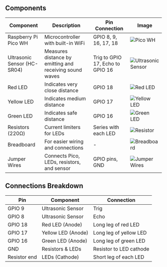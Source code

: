 ## Components 

| Component             | Description                                               | Pin Connection            | Image                                       |
|-----------------------|-----------------------------------------------------------|---------------------------|---------------------------------------------|
| Raspberry Pi Pico WH  | Microcontroller with built-in WiFi                        | GPIO 8, 9, 16, 17, 18  | ![Pico WH](https://github.com/user-attachments/assets/3d182aa3-03d6-452b-a237-287b00e4ef78)  |
| Ultrasonic Sensor (HC-SR04) | Measures distance by emitting and receiving sound waves | Trig to GPIO 17, Echo to GPIO 16 | ![Ultrasonic Sensor](https://github.com/user-attachments/assets/2599ed72-8cf7-478a-8549-72aba8d3638c) |
| Red LED               | Indicates very close distance                             | GPIO 18                   | ![Red LED](https://github.com/user-attachments/assets/265a4442-a139-4051-82f5-eb93e849d90a)  |
| Yellow LED            | Indicates medium distance                                 | GPIO 17                   | ![Yellow LED](https://github.com/user-attachments/assets/24de3840-b46d-4043-a0f1-da4f98be119a)  |
| Green LED             | Indicates safe distance                                   | GPIO 16                   | ![Green LED](https://github.com/user-attachments/assets/130c74d8-a96f-4a34-b5be-614e10a985fb)  |
| Resistors (220Ω)      | Current limiters for LEDs                                 | Series with each LED      | ![Resistor](https://github.com/user-attachments/assets/ce9a677e-3ba4-4b60-9420-2f1fa8915891)  |
| Breadboard            | For easier wiring and connections                         | -                         | ![Breadboard](https://github.com/user-attachments/assets/0b694d76-3eea-4123-a352-6cec240d29b1)  |
| Jumper Wires          | Connects Pico, LEDs, resistors, and sensor                | GPIO pins, GND            | ![Jumper Wires](https://github.com/user-attachments/assets/b21f7fa1-e0f0-46e0-b93c-fa01bac3a849)  |

## Connections Breakdown

| **Pin**       | **Component**       | **Connection**            |
|---------------|---------------------|---------------------------|
| GPIO 9       | Ultrasonic Sensor   | Trig                      |
| GPIO 8       | Ultrasonic Sensor   | Echo                      |
| GPIO 18       | Red LED (Anode)     | Long leg of red LED       |
| GPIO 17       | Yellow LED (Anode)  | Long leg of yellow LED    |
| GPIO 16       | Green LED (Anode)   | Long leg of green LED     |
| GND           | Resistors & LEDs    | Resistor to LED cathode   |
| Resistor end  | LEDs (Cathode)      | Short leg of each LED     |
